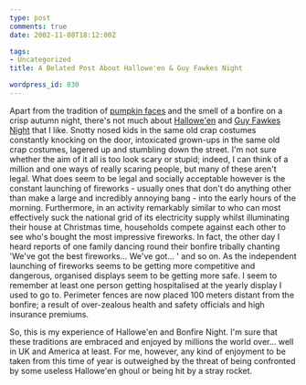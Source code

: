 ```yaml
---
type: post
comments: true
date: 2002-11-08T18:12:00Z

tags:
- Uncategorized
title: A Belated Post About Hallowe'en & Guy Fawkes Night

wordpress_id: 830
---
```


Apart from the tradition of [pumpkin faces](http://www.pumpkin-carving.com/) and the smell of a bonfire on a crisp autumn night, there's not much about [Hallowe'en](http://www.halloween-online.com/) and [Guy Fawkes Night](http://www.bonefire.org/guy/) that I like. Snotty nosed kids in the same old crap costumes constantly knocking on the door, intoxicated grown-ups in the same old crap costumes, lagered up and stumbling down the street. I'm not sure whether the aim of it all is too look scary or stupid; indeed, I can think of a million and one ways of really scaring people, but many of these aren't legal. What does seem to be legal and socially acceptable however is the constant launching of fireworks - usually ones that don't do anything other than make a large and incredibly annoying bang - into the early hours of the morning. Furthermore, in an activity remarkably similar to who can most effectively suck the national grid of its electricity supply whilst illuminating their house at Christmas time, households compete against each other to see who's bought the most impressive fireworks. In fact, the other day I heard reports of one family dancing round their bonfire tribally chanting 'We've got the best fireworks… We've got… ' and so on. As the independent launching of fireworks seems to be getting more competitive and dangerous, organised displays seem to be getting more safe. I seem to remember at least one person getting hospitalised at the yearly display I used to go to. Perimeter fences are now placed 100 meters distant from the bonfire; a result of over-zealous health and safety officials and high insurance premiums.



	

So, this is my experience of Hallowe'en and Bonfire Night. I'm sure that these traditions are embraced and enjoyed by millions the world over… well in UK and America at least. For me, however, any kind of enjoyment to be taken from this time of year is outweighed by the threat of being confronted by some useless Hallowe'en ghoul or being hit by a stray rocket.
